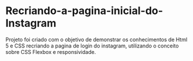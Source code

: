# Recriando-a-pagina-inicial-do-Instagram
Projeto foi criado com o objetivo de demonstrar os conhecimentos de Html 5 e CSS recriando a pagina de login do instagram, utilizando o conceito sobre CSS Flexbox e responsividade.
